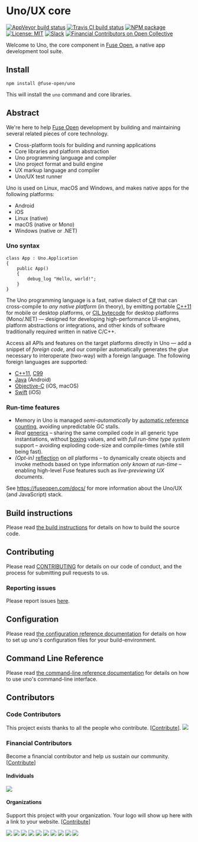 # Uno/UX core

[![AppVeyor build status](https://img.shields.io/appveyor/ci/fusetools/uno/master.svg?logo=appveyor&logoColor=silver&style=flat-square)](https://ci.appveyor.com/project/fusetools/uno/branch/master)
[![Travis CI build status](https://img.shields.io/travis/fuse-open/uno/master.svg?style=flat-square)](https://travis-ci.org/fuse-open/uno)
[![NPM package](https://img.shields.io/npm/v/@fuse-open/uno.svg?style=flat-square)](https://www.npmjs.com/package/@fuse-open/uno)
[![License: MIT](https://img.shields.io/github/license/fuse-open/uno.svg?style=flat-square)](LICENSE.txt)
[![Slack](https://img.shields.io/badge/chat-on%20slack-blue.svg?style=flat-square)](https://slackcommunity.fusetools.com/)
[![Financial Contributors on Open Collective](https://opencollective.com/fuse-open/all/badge.svg?label=financial+contributors&style=flat-square)](https://opencollective.com/fuse-open)

Welcome to Uno, the core component in [Fuse Open], a native app development tool suite.

## Install

```
npm install @fuse-open/uno
```

This will install the `uno` command and core libraries.

## Abstract

We're here to help [Fuse Open] development by building and maintaining several related pieces of core technology.

* Cross-platform tools for building and running applications
* Core libraries and platform abstraction
* Uno programming language and compiler
* Uno project format and build engine
* UX markup language and compiler
* Uno/UX test runner

Uno is used on Linux, macOS and Windows, and makes native apps for the following platforms:

* Android
* iOS
* Linux (native)
* macOS (native or Mono)
* Windows (native or .NET)

[Fuse Open]: https://fuseopen.com/

### Uno syntax

```uno
class App : Uno.Application
{
    public App()
    {
        debug_log "Hello, world!";
    }
}
```

The Uno programming language is a fast, native dialect of [C#] that can cross-compile to *any native platform* (in theory),
by emitting portable [C++11] for mobile or desktop platforms, or [CIL bytecode] for desktop platforms (Mono/.NET) —
designed for developing high-performance UI-engines, platform abstractions or integrations, and other kinds of
software traditionally required written in native C/C++.

Access all APIs and features on the target platforms directly in Uno — add a snippet of *foreign code*, and
our compiler automatically generates the glue necessary to interoperate (two-way) with a foreign language.
The following foreign languages are supported:

* [C++11], [C99]
* [Java] (Android)
* [Objective-C] (iOS, macOS)
* [Swift] (iOS)

[C#]: https://en.wikipedia.org/wiki/C_Sharp_(programming_language)
[C++11]: https://en.wikipedia.org/wiki/C++11
[C99]: https://en.wikipedia.org/wiki/C99
[CIL bytecode]: https://en.wikipedia.org/wiki/Common_Intermediate_Language
[Java]: https://en.wikipedia.org/wiki/Java_(programming_language)
[Objective-C]: https://en.wikipedia.org/wiki/Objective-C
[Swift]: https://en.wikipedia.org/wiki/Swift_(programming_language)

### Run-time features

* Memory in Uno is managed *semi-automatically* by [automatic reference counting], avoiding unpredictable GC stalls.
* *Real* [generics] – sharing the same compiled code in all generic type instantiations, without [boxing] values, and with
  *full run-time type system* support – avoiding exploding code-size and compile-times (while still being fast).
* *(Opt-in)* [reflection] on *all* platforms – to dynamically create objects and invoke methods based on type information
  *only known at run-time* – enabling high-level Fuse features such as *live-previewing UX documents*.

[automatic reference counting]: https://en.wikipedia.org/wiki/Automatic_Reference_Counting
[boxing]: https://en.wikipedia.org/wiki/Object_type_(object-oriented_programming)#Boxing
[generics]: https://en.wikipedia.org/wiki/Generic_programming
[reflection]: https://en.wikipedia.org/wiki/Reflection_(computer_programming)

See https://fuseopen.com/docs/ for more information about the Uno/UX (and JavaScript) stack.

## Build instructions

Please read [the build instructions](docs/build-instructions.md) for details
on how to build the source code.

## Contributing

Please read [CONTRIBUTING](CONTRIBUTING.md) for details on our code of
conduct, and the process for submitting pull requests to us.

### Reporting issues

Please report issues [here](https://github.com/fuse-open/uno/issues).

## Configuration

Please read [the configuration reference documentation][doc1] for details on how to
set up uno's configuration files for your build-environment.

## Command Line Reference

Please read [the command-line reference documentation][doc2] for details on how to
use uno's command-line interface.

[doc1]: docs/configuration.md
[doc2]: docs/command-line-reference.md

## Contributors

### Code Contributors

This project exists thanks to all the people who contribute. [[Contribute](CONTRIBUTING.md)].
<a href="https://github.com/fuse-open/uno/graphs/contributors"><img src="https://opencollective.com/fuse-open/contributors.svg?width=890&button=false" /></a>

### Financial Contributors

 Become a financial contributor and help us sustain our community. [[Contribute](https://opencollective.com/fuse-open/contribute)]

#### Individuals

<a href="https://opencollective.com/fuse-open"><img src="https://opencollective.com/fuse-open/individuals.svg?width=890"></a>

#### Organizations

Support this project with your organization. Your logo will show up here with a link to your website. [[Contribute](https://opencollective.com/fuse-open/contribute)]

<a href="https://opencollective.com/fuse-open/organization/0/website"><img src="https://opencollective.com/fuse-open/organization/0/avatar.svg"></a>
<a href="https://opencollective.com/fuse-open/organization/1/website"><img src="https://opencollective.com/fuse-open/organization/1/avatar.svg"></a>
<a href="https://opencollective.com/fuse-open/organization/2/website"><img src="https://opencollective.com/fuse-open/organization/2/avatar.svg"></a>
<a href="https://opencollective.com/fuse-open/organization/3/website"><img src="https://opencollective.com/fuse-open/organization/3/avatar.svg"></a>
<a href="https://opencollective.com/fuse-open/organization/4/website"><img src="https://opencollective.com/fuse-open/organization/4/avatar.svg"></a>
<a href="https://opencollective.com/fuse-open/organization/5/website"><img src="https://opencollective.com/fuse-open/organization/5/avatar.svg"></a>
<a href="https://opencollective.com/fuse-open/organization/6/website"><img src="https://opencollective.com/fuse-open/organization/6/avatar.svg"></a>
<a href="https://opencollective.com/fuse-open/organization/7/website"><img src="https://opencollective.com/fuse-open/organization/7/avatar.svg"></a>
<a href="https://opencollective.com/fuse-open/organization/8/website"><img src="https://opencollective.com/fuse-open/organization/8/avatar.svg"></a>
<a href="https://opencollective.com/fuse-open/organization/9/website"><img src="https://opencollective.com/fuse-open/organization/9/avatar.svg"></a>
